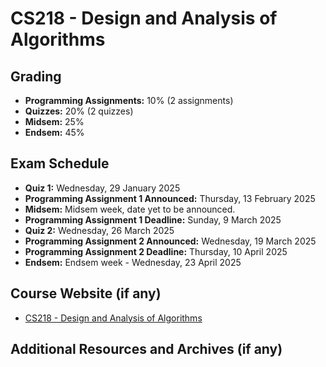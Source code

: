 # CS218 - Design and Analysis of Algorithms

## Grading

- **Programming Assignments:** 10% (2 assignments)
- **Quizzes:** 20% (2 quizzes)
- **Midsem:** 25%
- **Endsem:** 45%

## Exam Schedule

- **Quiz 1:** Wednesday, 29 January 2025
- **Programming Assignment 1 Announced:** Thursday, 13 February 2025
- **Midsem:** Midsem week, date yet to be announced.
- **Programming Assignment 1 Deadline:** Sunday, 9 March 2025
- **Quiz 2:** Wednesday, 26 March 2025
- **Programming Assignment 2 Announced:** Wednesday, 19 March 2025
- **Programming Assignment 2 Deadline:** Thursday, 10 April 2025
- **Endsem:** Endsem week - Wednesday, 23 April 2025

## Course Website (if any)

- [CS218 - Design and Analysis of Algorithms](https://www.cse.iitb.ac.in/~rgurjar/CS218-2025/)

## Additional Resources and Archives (if any)

